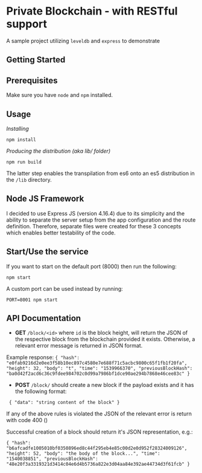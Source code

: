 # Private Blockchain - with RESTful support
A sample project utilizing `leveldb` and `express` to demonstrate

## Getting Started

## Prerequisites
Make sure you have `node` and `npm` installed.

## Usage
_Installing_

`npm install`

_Producing the distribution (aka lib/ folder)_

`npm run build`

The latter step enables the transpilation from es6 onto an es5 distribution in the `/lib` directory.

## Node JS Framework

I decided to use Express JS (version 4.16.4) due to its simplicity and the ability to separate the server setup from the app configuration and the route definition. Therefore, separate files were created for these 3 concepts which enables better testability of the code.

## Start/Use the service

If you want to start on the default port (8000) then run the following:

`npm start`

A custom port can be used instead by running:

`PORT=8001 npm start`


## API Documentation

* **GET** `/block/<id>` where `id` is the block height, will return the JSON of the respective block from the blockchain provided it exists. Otherwise, a relevant error message is returned in JSON format.

Example response:
`
   {
        "hash": "e0fab9216d2e0ee3f58b10ec897c4580e7e688f71c5acbc9800c65f1fb1f20fa",
        "height": 32,
        "body": "t",
        "time": "1539966370",
        "previousBlockHash": "ba0d42f2acd6c36c9fdee984702c0d99a7986bf1dce90ae294b7868e46cee83c"
    } 
`

* **POST** `/block/` should create a new block if the payload exists and it has the following format:

` {
    "data": "string content of the block"
}`

If any of the above rules is violated the JSON of the relevant error is return with code 400 ()

Successful creation of a block should return it's JSON representation, e.g.:

`
    {
        "hash": "b6afcadfe1005010bf0350896ed8c44f295eb4e85c00d2e0d952f28324009126",
        "height": 52,
        "body": "the body of the block...",
        "time": "1540038851",
        "previousBlockHash": "48e20f3a3319321d3414c04e6d4b5736a822e3d04aa84e392ae44734d3f61fcb"
    }
`
